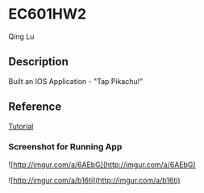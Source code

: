 # EC601HW2

Qing Lu

## Description 
Built an IOS Application - "Tap Pikachu!" 

## Reference 

[Tutorial](https://www.raywenderlich.com/143771)

### Screenshot for Running App
![http://imgur.com/a/6AEbG](http://imgur.com/a/6AEbG)

![http://imgur.com/a/b16ti](http://imgur.com/a/b16ti)

